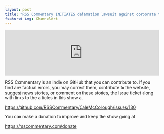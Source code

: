 ```yaml
---
layout: post
title: "RSS Commentary INITIATES defamation lawsuit against corporate town BIG TECH for election engineering."
featured-img: ChannelArt
---
```


<iframe src="https://onedrive.live.com/embed?cid=B71FD60DFA435E65&resid=B71FD60DFA435E65%21439698&authkey=ADcRDu7gepoJjJQ&em=2" width="100%" frameborder="0" scrolling="no"></iframe>

RSS Commentary is an indie on GitHub that you can contribute to. If you find any factual errors, you may correct them, contribute to the website, suggest news stories, or comment on these stories, the Issue ticket along with links to the articles in this show at 

<https://github.com/RSSCommentary/CaleMcCollough/issues/130>

You can make a donation to improve and keep the show going at

<https://rsscommentary.com/donate>
